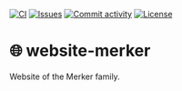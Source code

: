 [![CI](https://img.shields.io/github/actions/workflow/status/heinrichreimer/website-merker/ci.yml?branch=main&style=flat-square)](https://github.com/heinrichreimer/website-merker/actions/workflows/ci.yml)
[![Issues](https://img.shields.io/github/issues/heinrichreimer/website-merker?style=flat-square)](https://github.com/heinrichreimer/website-merker/issues)
[![Commit activity](https://img.shields.io/github/commit-activity/m/heinrichreimer/website-merker?style=flat-square)](https://github.com/heinrichreimer/website-merker/commits)
[![License](https://img.shields.io/github/license/heinrichreimer/website-merker?style=flat-square)](LICENSE)

# 🌐 website-merker

Website of the Merker family.
